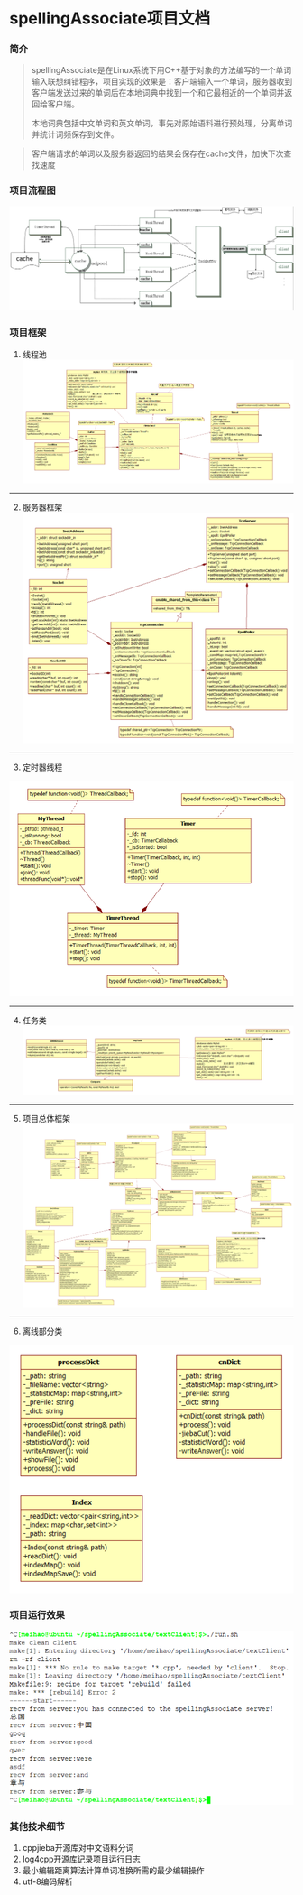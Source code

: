# spellingAssociate项目文档 #
### 简介 ###
> spellingAssociate是在Linux系统下用C++基于对象的方法编写的一个单词输入联想纠错程序，项目实现的效果是：客户端输入一个单词，服务器收到客户端发送过来的单词后在本地词典中找到一个和它最相近的一个单词并返回给客户端。
> 
> 本地词典包括中文单词和英文单词，事先对原始语料进行预处理，分离单词并统计词频保存到文件。

> 客户端请求的单词以及服务器返回的结果会保存在cache文件，加快下次查找速度



### 项目流程图 ###
![项目流程图](https://github.com/meihao1203/spellingAssociate/blob/master/spellingAssociate%E6%B5%81%E7%A8%8B%E5%9B%BE.png)



### 项目框架 ###
1. 线程池 
![Threadpool](https://github.com/meihao1203/spellingAssociate/blob/master/Threadpool.png)

----------

2. 服务器框架 
![TcpServer](https://github.com/meihao1203/spellingAssociate/blob/master/TcpServer.png)

----------

3. 定时器线程 

![TimerThread](https://github.com/meihao1203/spellingAssociate/blob/master/TimerThread.png)

----------

4. 任务类 
![MyTask](https://github.com/meihao1203/spellingAssociate/blob/master/MyTask.png)

----------

5. 项目总体框架 
![spellingAssociate](https://github.com/meihao1203/spellingAssociate/blob/master/spellingAssociate.png)

----------

6. 离线部分类 

![offline](https://github.com/meihao1203/spellingAssociate/blob/master/offline.png)



### 项目运行效果 ###
![run_result](https://github.com/meihao1203/spellingAssociate/blob/master/run_result.png)



### 其他技术细节 ###
1. cppjieba开源库对中文语料分词
2. log4cpp开源库记录项目运行日志
3. 最小编辑距离算法计算单词准换所需的最少编辑操作
4. utf-8编码解析
